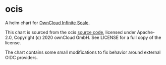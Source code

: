 # ocis

A helm chart for [OwnCloud Infinite Scale](https://owncloud.dev/ocis/).

This chart is sourced from the ocis [source code](https://github.com/owncloud/ocis-charts/tree/master/charts/ocis), licensed under Apache-2.0, Copyright (c) 2020 ownCloud GmbH. See LICENSE for a full copy of the license.

The chart contains some small modifications to fix behavior around external OIDC providers.
